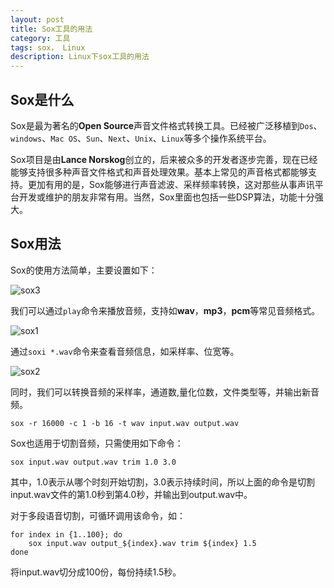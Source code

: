 ```yaml
---
layout: post
title: Sox工具的用法
category: 工具
tags: sox， Linux
description: Linux下sox工具的用法
---
```


## Sox是什么

Sox是最为著名的**Open Source**声音文件格式转换工具。已经被广泛移植到`Dos`、`windows`、`Mac OS`、`Sun`、`Next`、`Unix`、`Linux`等多个操作系统平台。

Sox项目是由**Lance Norskog**创立的，后来被众多的开发者逐步完善，现在已经能够支持很多种声音文件格式和声音处理效果。基本上常见的声音格式都能够支持。更加有用的是，Sox能够进行声音滤波、采样频率转换，这对那些从事声讯平台开发或维护的朋友非常有用。当然，Sox里面也包括一些DSP算法，功能十分强大。

## Sox用法

Sox的使用方法简单，主要设置如下：

![sox3](http://oxpypycim.bkt.clouddn.com/sox3.JPG)

我们可以通过`play`命令来播放音频，支持如**wav**，**mp3**，**pcm**等常见音频格式。

![sox1](http://oxpypycim.bkt.clouddn.com/sox1.JPG)

通过`soxi *.wav`命令来查看音频信息，如采样率、位宽等。

![sox2](http://oxpypycim.bkt.clouddn.com/sox2.JPG)

同时，我们可以转换音频的采样率，通道数,量化位数，文件类型等，并输出新音频。

    sox -r 16000 -c 1 -b 16 -t wav input.wav output.wav

Sox也适用于切割音频，只需使用如下命令：

    sox input.wav output.wav trim 1.0 3.0

其中，1.0表示从哪个时刻开始切割，3.0表示持续时间，所以上面的命令是切割input.wav文件的第1.0秒到第4.0秒，并输出到output.wav中。

对于多段语音切割，可循环调用该命令，如：

    for index in {1..100}; do
        sox input.wav output_${index}.wav trim ${index} 1.5
    done

将input.wav切分成100份，每份持续1.5秒。

